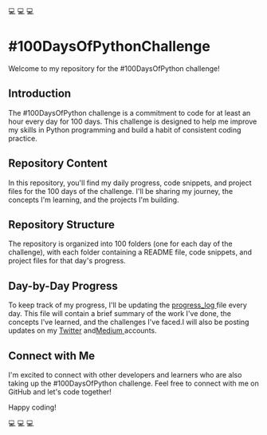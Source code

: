 💻 💻 💻 <h1>#100DaysOfPythonChallenge</h1>
<p>Welcome to my repository for the #100DaysOfPython challenge!</p>
<h2>Introduction</h2>
<p>The #100DaysOfPython challenge is a commitment to code for at least an hour every day for 100 days. This challenge is designed to help me improve my skills in Python programming and build a habit of consistent coding practice.</p>
<h2>Repository Content</h2>
<p>In this repository, you'll find my daily progress, code snippets, and project files for the 100 days of the challenge. I'll be sharing my journey, the concepts I'm learning, and the projects I'm building.</p>
<h2>Repository Structure</h2>
<p>The repository is organized into 100 folders (one for each day of the challenge), with each folder containing a README file, code snippets, and project files for that day's progress.</p>
<h2>Day-by-Day Progress</h2>
<p>To keep track of my progress, I'll be updating the  <a href="https://github.com/LearnerAnuja/100-days-of-python/blob/main/progress_log.md">progress_log </a> file every day. This file will contain a brief summary of the work I've done, the concepts I've learned, and the challenges I've faced.I will also be posting updates on my <a href="https://twitter.com/home">Twitter</a> and<a href="https://medium.com/@LearnerAnuja" >Medium </a>accounts.</p>
<h2>Connect with Me</h2>
<p>I'm excited to connect with other developers and learners who are also taking up the #100DaysOfPython challenge. Feel free to connect with me on GitHub and let's code together!</p>
<p>Happy coding!</p>
💻 💻 💻

